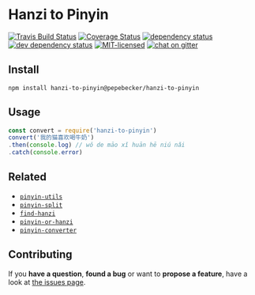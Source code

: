 # Hanzi to Pinyin

[![Travis Build Status](https://travis-ci.org/pepebecker/hanzi-to-pinyin.svg)](https://travis-ci.org/pepebecker/hanzi-to-pinyin)
[![Coverage Status](https://coveralls.io/repos/github/pepebecker/hanzi-to-pinyin/badge.svg)](https://coveralls.io/github/pepebecker/hanzi-to-pinyin)
[![dependency status](https://img.shields.io/david/pepebecker/hanzi-to-pinyin.svg)](https://david-dm.org/pepebecker/hanzi-to-pinyin)
[![dev dependency status](https://img.shields.io/david/dev/pepebecker/hanzi-to-pinyin.svg)](https://david-dm.org/pepebecker/hanzi-to-pinyin#info=devDependencies)
[![MIT-licensed](https://img.shields.io/github/license/pepebecker/hanzi-to-pinyin.svg)](https://opensource.org/licenses/MIT)
[![chat on gitter](https://badges.gitter.im/pepebecker.svg)](https://gitter.im/pepebecker)

## Install

```shell
npm install hanzi-to-pinyin@pepebecker/hanzi-to-pinyin
```

## Usage

```js
const convert = require('hanzi-to-pinyin')
convert('我的猫喜欢喝牛奶')
.then(console.log) // wǒ de māo xǐ huān hē niú nǎi
.catch(console.error)
```

## Related

- [`pinyin-utils`](https://github.com/pepebecker/pinyin-utils)
- [`pinyin-split`](https://github.com/pepebecker/pinyin-split)
- [`find-hanzi`](https://github.com/pepebecker/find-hanzi)
- [`pinyin-or-hanzi`](https://github.com/pepebecker/pinyin-or-hanzi)
- [`pinyin-converter`](https://github.com/pepebecker/pinyin-converter)

## Contributing

If you **have a question**, **found a bug** or want to **propose a feature**, have a look at [the issues page](https://github.com/pepebecker/hanzi-to-pinyin/issues).